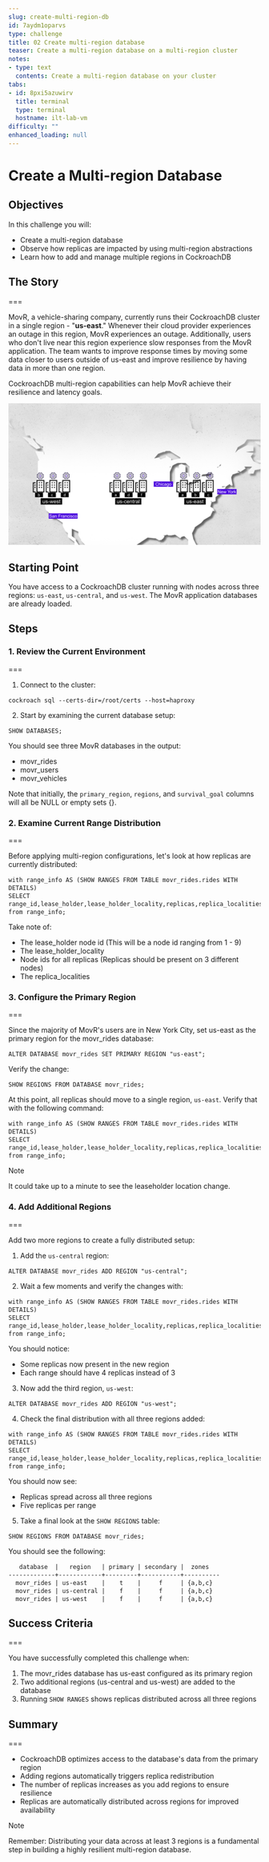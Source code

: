 ```yaml
---
slug: create-multi-region-db
id: 7aydm1oparvs
type: challenge
title: 02 Create multi-region database
teaser: Create a multi-region database on a multi-region cluster
notes:
- type: text
  contents: Create a multi-region database on your cluster
tabs:
- id: 8pxi5azuwirv
  title: terminal
  type: terminal
  hostname: ilt-lab-vm
difficulty: ""
enhanced_loading: null
---
```


# Create a Multi-region Database

## Objectives

In this challenge you will:
- Create a multi-region database
- Observe how replicas are impacted by using multi-region abstractions
- Learn how to add and manage multiple regions in CockroachDB


## The Story
===

MovR, a vehicle-sharing company, currently runs their CockroachDB cluster in a single region - "**us-east**." Whenever their cloud provider experiences an outage in this region, MovR experiences an outage. Additionally, users who don't live near this region experience slow responses from the MovR application. The team wants to improve response times by moving some data closer to users outside of us-east and improve resilience by having data in more than one region.

CockroachDB multi-region capabilities can help MovR achieve their resilience and latency goals.

![Map showing three regions: us-west, us-central, and us-east with cluster nodes](../assets/02-create-multi-region-db/multi-region-cluster.png)

## Starting Point

You have access to a CockroachDB cluster running with nodes across three regions: `us-east`, `us-central`, and `us-west`. The MovR application databases are already loaded.

## Steps

### 1. Review the Current Environment
===

1. Connect to the cluster:

```bash,run
cockroach sql --certs-dir=/root/certs --host=haproxy
```

2. Start by examining the current database setup:

```sql,run
SHOW DATABASES;
```

You should see three MovR databases in the output:
- movr_rides
- movr_users
- movr_vehicles

Note that initially, the `primary_region`, `regions`, and `survival_goal` columns will all be NULL or empty sets {}.

### 2. Examine Current Range Distribution
===

Before applying multi-region configurations, let's look at how replicas are currently distributed:

```sql,run
with range_info AS (SHOW RANGES FROM TABLE movr_rides.rides WITH DETAILS)
SELECT range_id,lease_holder,lease_holder_locality,replicas,replica_localities from range_info;
```

Take note of:
- The lease_holder node id (This will be a node id ranging from 1 - 9)
- The lease_holder_locality
- Node ids for all replicas (Replicas should be present on 3 different nodes)
- The replica_localities

### 3. Configure the Primary Region
===

Since the majority of MovR's users are in New York City, set us-east as the primary region for the movr_rides database:

```sql,run
ALTER DATABASE movr_rides SET PRIMARY REGION "us-east";
```

Verify the change:
```sql,run
SHOW REGIONS FROM DATABASE movr_rides;
```

At this point, all replicas should move to a single region, `us-east`. Verify that with the following command:
```sql,run
with range_info AS (SHOW RANGES FROM TABLE movr_rides.rides WITH DETAILS)
SELECT range_id,lease_holder,lease_holder_locality,replicas,replica_localities from range_info;
```

> [!NOTE]
> It could take up to a minute to see the leaseholder location change.

### 4. Add Additional Regions
===

Add two more regions to create a fully distributed setup:

1. Add the `us-central` region:

```sql,run
ALTER DATABASE movr_rides ADD REGION "us-central";
```

2. Wait a few moments and verify the changes with:
```sql,run
with range_info AS (SHOW RANGES FROM TABLE movr_rides.rides WITH DETAILS)
SELECT range_id,lease_holder,lease_holder_locality,replicas,replica_localities from range_info;
```

You should notice:
- Some replicas now present in the new region
- Each range should have 4 replicas instead of 3

3. Now add the third region, `us-west`:
```sql,run
ALTER DATABASE movr_rides ADD REGION "us-west";
```

4. Check the final distribution with all three regions added:
```sql,run
with range_info AS (SHOW RANGES FROM TABLE movr_rides.rides WITH DETAILS)
SELECT range_id,lease_holder,lease_holder_locality,replicas,replica_localities from range_info;
```

You should now see:
- Replicas spread across all three regions
- Five replicas per range

5. Take a final look at the `SHOW REGIONS` table:

```sql,run
SHOW REGIONS FROM DATABASE movr_rides;
```

You should see the following:
```nocopy
   database  |   region   | primary | secondary |  zones
-------------+------------+---------+-----------+----------
  movr_rides | us-east    |    t    |     f     | {a,b,c}
  movr_rides | us-central |    f    |     f     | {a,b,c}
  movr_rides | us-west    |    f    |     f     | {a,b,c}
```

## Success Criteria
===

You have successfully completed this challenge when:
1. The movr_rides database has us-east configured as its primary region
2. Two additional regions (us-central and us-west) are added to the database
3. Running `SHOW RANGES` shows replicas distributed across all three regions

## Summary
===

- CockroachDB optimizes access to the database's data from the primary region
- Adding regions automatically triggers replica redistribution
- The number of replicas increases as you add regions to ensure resilience
- Replicas are automatically distributed across regions for improved availability

> [!NOTE]
> Remember: Distributing your data across at least 3 regions is a fundamental step in building a highly resilient multi-region database.
